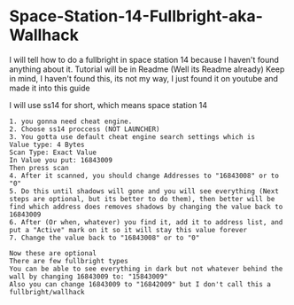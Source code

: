 # Space-Station-14-Fullbright-aka-Wallhack
I will tell how to do a fullbright in space station 14 because I haven't found anything about it. Tutorial will be in Readme (Well its Readme already)
Keep in mind, I haven't found this, its not my way, I just found it on youtube and made it into this guide

I will use ss14 for short, which means space station 14
```
1. you gonna need cheat engine.
2. Choose ss14 proccess (NOT LAUNCHER)
3. You gotta use default cheat engine search settings which is
Value type: 4 Bytes
Scan Type: Exact Value
In Value you put: 16843009
Then press scan
4. After it scanned, you should change Addresses to "16843008" or to "0"
5. Do this until shadows will gone and you will see everything (Next steps are optional, but its better to do them), then better will be find which address does removes shadows by changing the value back to 16843009
6. After (Or when, whatever) you find it, add it to address list, and put a "Active" mark on it so it will stay this value forever
7. Change the value back to "16843008" or to "0"

Now these are optional
There are few fullbright types
You can be able to see everything in dark but not whatever behind the wall by changing 16843009 to: "15843009"
Also you can change 16843009 to "16842009" but I don't call this a fullbright/wallhack
```
